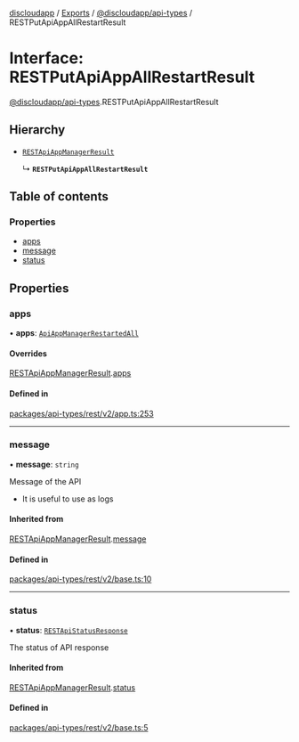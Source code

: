 [discloudapp](../README.md) / [Exports](../modules.md) / [@discloudapp/api-types](../modules/discloudapp_api_types.md) / RESTPutApiAppAllRestartResult

# Interface: RESTPutApiAppAllRestartResult

[@discloudapp/api-types](../modules/discloudapp_api_types.md).RESTPutApiAppAllRestartResult

## Hierarchy

- [`RESTApiAppManagerResult`](discloudapp_api_types.RESTApiAppManagerResult.md)

  ↳ **`RESTPutApiAppAllRestartResult`**

## Table of contents

### Properties

- [apps](discloudapp_api_types.RESTPutApiAppAllRestartResult.md#apps)
- [message](discloudapp_api_types.RESTPutApiAppAllRestartResult.md#message)
- [status](discloudapp_api_types.RESTPutApiAppAllRestartResult.md#status)

## Properties

### apps

• **apps**: [`ApiAppManagerRestartedAll`](discloudapp_api_types.ApiAppManagerRestartedAll.md)

#### Overrides

[RESTApiAppManagerResult](discloudapp_api_types.RESTApiAppManagerResult.md).[apps](discloudapp_api_types.RESTApiAppManagerResult.md#apps)

#### Defined in

[packages/api-types/rest/v2/app.ts:253](https://github.com/discloud/discloud.app/blob/9c516a5/packages/api-types/rest/v2/app.ts#L253)

___

### message

• **message**: `string`

Message of the API
- It is useful to use as logs

#### Inherited from

[RESTApiAppManagerResult](discloudapp_api_types.RESTApiAppManagerResult.md).[message](discloudapp_api_types.RESTApiAppManagerResult.md#message)

#### Defined in

[packages/api-types/rest/v2/base.ts:10](https://github.com/discloud/discloud.app/blob/9c516a5/packages/api-types/rest/v2/base.ts#L10)

___

### status

• **status**: [`RESTApiStatusResponse`](../modules/discloudapp_api_types.md#restapistatusresponse)

The status of API response

#### Inherited from

[RESTApiAppManagerResult](discloudapp_api_types.RESTApiAppManagerResult.md).[status](discloudapp_api_types.RESTApiAppManagerResult.md#status)

#### Defined in

[packages/api-types/rest/v2/base.ts:5](https://github.com/discloud/discloud.app/blob/9c516a5/packages/api-types/rest/v2/base.ts#L5)
